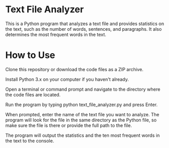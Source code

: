 <h1>Text File Analyzer</h1>
<p>This is a Python program that analyzes a text file and provides statistics on the text, such as the number of words, sentences, and paragraphs. It also determines the most frequent words in the text.

<h1>How to Use</h1>
<p>Clone this repository or download the code files as a ZIP archive.
<p>Install Python 3.x on your computer if you haven't already.
<p>Open a terminal or command prompt and navigate to the directory where the code files are located.
<p>Run the program by typing python text_file_analyzer.py and press Enter.
<p>When prompted, enter the name of the text file you want to analyze. The program will look for the file in the same directory as the Python file, so make sure the file is there or provide the full path to the file.
<p>The program will output the statistics and the ten most frequent words in the text to the console.

